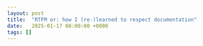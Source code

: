 ```yaml
---
layout: post
title:  "RTFM or: how I (re-)learned to respect documentation"
date:   2025-01-17 00:00:00 +0000
tags: []
---
```

